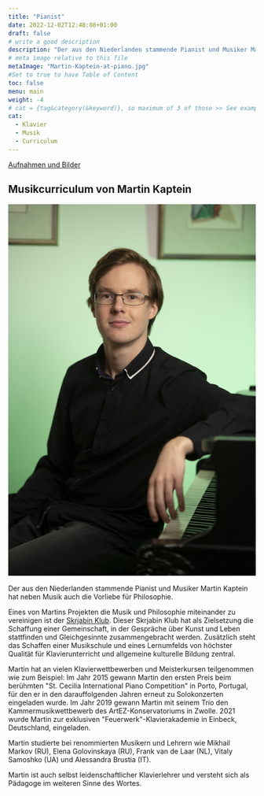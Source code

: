 ```yaml
---
title: "Pianist"
date: 2022-12-02T12:48:08+01:00
draft: false
# write a good description
description: "Der aus den Niederlanden stammende Pianist und Musiker Martin Kaptein hat neben Musik auch die Vorliebe für Philosophie. Eines von Martins Projekten die Musik und Philosophie miteinander zu vereinigen ist der Skrjabin Klub."
# meta image relative to this file
metaImage: "Martin-Kaptein-at-piano.jpg" 
#Set to true to have Table of Content
toc: false 
menu: main
weight: -4
# cat = {tag&category(&keyword)}, so maximum of 3 of those >> See example.com/cat for an example of which categories to use
cat:
  - Klavier
  - Musik
  - Curriculum
---
```


[Aufnahmen und Bilder](/media)

<!-- Add below to PDF -->

## Musikcurriculum von Martin Kaptein

![Martin Kaptein am Klavier](Martin-Kaptein-at-piano.jpg)

Der aus den Niederlanden stammende Pianist und Musiker Martin Kaptein hat neben Musik auch die Vorliebe für Philosophie.

Eines von Martins Projekten die Musik und Philosophie miteinander zu vereinigen ist der [Skrjabin Klub](https://scriabinclub.com/).
Dieser Skrjabin Klub hat als Zielsetzung die Schaffung einer Gemeinschaft, in der Gespräche über Kunst und Leben stattfinden und Gleichgesinnte zusammengebracht werden.
Zusätzlich steht das Schaffen einer Musikschule und eines Lernumfelds von höchster Qualität für Klavierunterricht und allgemeine kulturelle Bildung zentral.

Martin hat an vielen Klavierwettbewerben und Meisterkursen teilgenommen wie zum Beispiel:
Im Jahr 2015 gewann Martin den ersten Preis beim berühmten "St. Cecilia International Piano Competition" in Porto, Portugal, für den er in den darauffolgenden Jahren erneut zu Solokonzerten eingeladen wurde.
Im Jahr 2019 gewann Martin mit seinem Trio den Kammermusikwettbewerb des ArtEZ-Konservatoriums in Zwolle.
2021 wurde Martin zur exklusiven "Feuerwerk"-Klavierakademie in Einbeck, Deutschland, eingeladen.

Martin studierte bei renommierten Musikern und Lehrern wie Mikhail Markov (RU), Elena Golovinskaya (RU), Frank van de Laar (NL), Vitaly Samoshko (UA) und Alessandra Brustia (IT).

Martin ist auch selbst leidenschaftlicher Klavierlehrer und versteht sich als Pädagoge im weiteren Sinne des Wortes.

